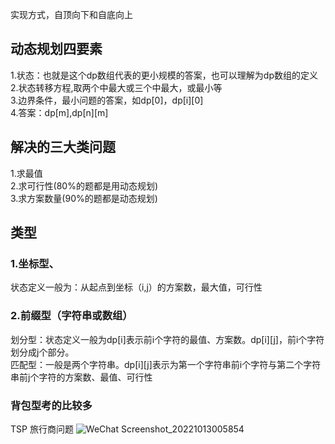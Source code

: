  实现方式，自顶向下和自底向上  
 ## 动态规划四要素
 1.状态：也就是这个dp数组代表的更小规模的答案，也可以理解为dp数组的定义  
 2.状态转移方程,取两个中最大或三个中最大，或最小等  
 3.边界条件，最小问题的答案，如dp[0]，dp[i][0]  
 4.答案：dp[m],dp[n][m]  
 ## 解决的三大类问题
 1.求最值  
 2.求可行性(80%的题都是用动态规划)  
 3.求方案数量(90%的题都是动态规划)  
 ## 类型
 ### 1.坐标型、
 状态定义一般为：从起点到坐标（i,j）的方案数，最大值，可行性
 ### 2.前缀型（字符串或数组）  
 划分型：状态定义一般为dp[i]表示前i个字符的最值、方案数。dp[i][j]，前i个字符划分成j个部分。  
 匹配型：一般是两个字符串。dp[i][j]表示为第一个字符串前i个字符与第二个字符串前j个字符的方案数、最值、可行性  
 ### 背包型考的比较多  
 TSP 旅行商问题
![WeChat Screenshot_20221013005854](https://user-images.githubusercontent.com/83968454/195463021-1107e307-5b0c-4f57-9be4-72477be85275.png)

